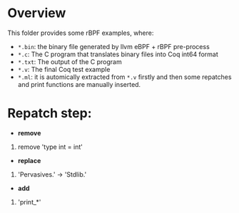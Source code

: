 # Overview
This folder provides some rBPF examples, where:
- `*.bin`: the binary file generated by llvm eBPF + rBPF pre-process
- `*.c`: The C program that translates binary files into Coq int64 format
- `*.txt`: The output of the C program
- `*.v`: The final Coq test example
- `*.ml`: it is automically extracted from `*.v` firstly and then some repatches and print functions are manually inserted.

# Repatch step:
- **remove**
1. remove 'type int = int'

- **replace**
1. 'Pervasives.' -> 'Stdlib.'

- **add**
1. 'print_*'
